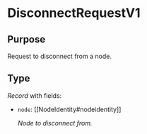 # DisconnectRequestV1

## Purpose

<!-- --8<-- [start:purpose] -->
Request to disconnect from a node.
<!-- --8<-- [end:purpose] -->

## Type

<!-- --8<-- [start:type] -->
<div class="type">

*Record* with fields:

- `node`: [[NodeIdentity#nodeidentity]]

  *Node to disconnect from.*

</div>
<!-- --8<-- [end:type] -->
